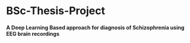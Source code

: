 # BSc-Thesis-Project
#### **A Deep Learning Based approach for diagnosis of Schizophrenia using EEG brain recordings**
